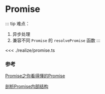 # Promise

::: tip
难点：
1. 异步处理
2. 兼容不同 `Promise` 的 `resolvePromise` 函数
:::


<<< ./realize/promise.ts

### 参考
[Promise之你看得懂的Promise](https://juejin.im/post/5b32f552f265da59991155f0?tdsourcetag=s_pctim_aiomsg)

[剖析Promise内部结构](https://github.com/xieranmaya/blog/issues/3)

